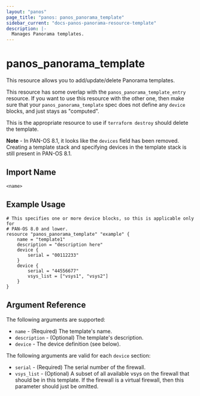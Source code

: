 ```yaml
---
layout: "panos"
page_title: "panos: panos_panorama_template"
sidebar_current: "docs-panos-panorama-resource-template"
description: |-
  Manages Panorama templates.
---
```


# panos_panorama_template

This resource allows you to add/update/delete Panorama templates.

This resource has some overlap with the `panos_panorama_template_entry`
resource.  If you want to use this resource with the other one, then make
sure that your `panos_panorama_template` spec does not define any
`device` blocks, and just stays as "computed".

This is the appropriate resource to use if `terraform destroy` should delete
the template.

**Note** - In PAN-OS 8.1, it looks like the `devices` field has
been removed.  Creating a template stack and specifying devices in the template
stack is still present in PAN-OS 8.1.


## Import Name

```
<name>
```


## Example Usage

```hcl
# This specifies one or more device blocks, so this is applicable only for
# PAN-OS 8.0 and lower.
resource "panos_panorama_template" "example" {
    name = "template1"
    description = "description here"
    device {
        serial = "00112233"
    }
    device {
        serial = "44556677"
        vsys_list = ["vsys1", "vsys2"]
    }
}
```

## Argument Reference

The following arguments are supported:

* `name` - (Required) The template's name.
* `description` - (Optional) The template's description.
* `device` - The device definition (see below).

The following arguments are valid for each `device` section:

* `serial` - (Required) The serial number of the firewall.
* `vsys_list` - (Optional) A subset of all available vsys on the firewall
  that should be in this template.  If the firewall is a virtual firewall,
  then this parameter should just be omitted.

